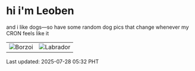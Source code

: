 # hi i'm Leoben

and i like dogs—so have some random dog pics that change whenever my CRON feels like it

|  |  |
|--------|----------|
| ![Borzoi](https://random-dog-vercel.vercel.app/api/random-borzoi?v=1753651955) | ![Labrador](https://random-dog-vercel.vercel.app/api/random-labrador?v=1753651955) |

Last updated: 2025-07-28 05:32 PHT
